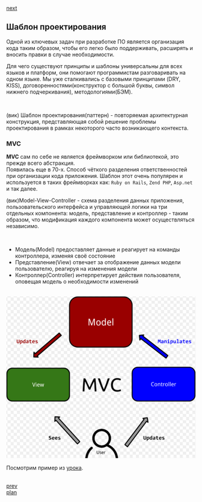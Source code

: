 <a href="03.md">next</a>

<h2>Шаблон проектирования</h2>

<div>
Одной из ключевых задач при разработке ПО является организация кода таким образом,
чтобы его легко было поддерживать, расширять и вносить правки в случае необходимости.

<br/>

Для чего существуют принципы и шаблоны универсальны для всех языков и платформ, они помогают программистам разговаривать на одном языке.
Мы уже сталкивались с базовыми принципами (DRY, KISS), договоренностями(конструктор с большой буквы, символ нижнего подчеркивания),
методологиями(БЭМ).

<br/>

(вик) Шаблон проектирования(паттерн) - повторяемая архитектурная конструкция,
представляющая собой решение проблемы проектирования в рамках некоторого часто возникающего контекста.

</div>

<h3>MVC</h3>
<div>
<strong>MVC</strong> сам по себе не является фреймворком или библиотекой, это прежде всего абстракция.
<br/>
Появилась еще в 70-х.
Способ чёткого разделения ответственностей при организации кода приложения.
Шаблон этот очень популярен и используется в таких фреймворках как:
<code>Ruby on Rails</code>, <code>Zend PHP</code>, <code>Asp.net</code> и так далее.

<br/>

(вик)Model-View-Controller - схема разделения данных приложения, пользовательского интерфейса
и управляющей логики на три отдельных компонента: модель, представление и контроллер - таким образом,
что модификация каждого компонента может осуществляться независимо.

<br/>

<ul>
<li>
Модель(Model) предоставляет данные и реагирует на команды контроллера, изменяя своё состояние
</li>
<li>
Представление(View) отвечает за отображение данных модели пользователю, реагируя на изменения модели
</li>
<li>
Контроллер(Controller) интерпретирует действия пользователя, оповещая модель о необходимости изменений
</li>
</ul>

<br/>
<img src="./media/02-1.png">

Посмотрим пример из <a href="https://www.youtube.com/watch?v=p3CXpKIisPA">урока</a>.
</div>

<br/>
<a href="01.md">prev</a>
<br/>
<a href="00.md">plan</a>
